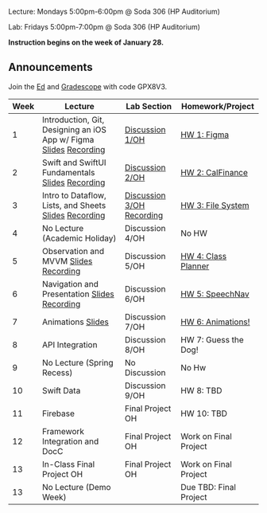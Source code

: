 Lecture: Mondays 5:00pm-6:00pm @ Soda 306 (HP Auditorium)

Lab: Fridays 5:00pm-7:00pm @ Soda 306 (HP Auditorium)

**Instruction begins on the week of January 28.**

## Announcements
Join the [Ed](https://edstem.org/us/join/mtSMbK) and [Gradescope](https://www.gradescope.com) with code GPX8V3.

| Week | Lecture | Lab Section | Homework/Project |
| ---- | ------------------------------------------------------------------------------------------------------------------------------------------------------------------------------------------------------------------------------------------------------------------------------------------------------- | ------------------------------------------------- | ------------------------------------------------- |
| 1    | Introduction, Git, Designing an iOS App w/ Figma [Slides](https://drive.google.com/file/d/1KTsx2mbOxT-gFV8cdZrv2F1BUktUxS2O/view?usp=sharing) [Recording](https://youtu.be/z4cpKbx39IA) | [Discussion 1/OH](https://drive.google.com/file/d/11i_zGYDiSbBesUteg__QgBqdW0hT6u6Y/view) | [HW 1: Figma](https://calhacks.notion.site/HW-1-Figma-d909077eda204b0cb5a858c49b686c63?pvs=4) |
| 2    | Swift and SwiftUI Fundamentals [Slides](https://drive.google.com/file/d/1082vdMlfG52JUHXUDl7nSnB-T0sIsMes/view?usp=share_link) [Recording](https://youtu.be/4vm3SVf_8yU) | [Discussion 2/OH](https://youtu.be/72FNB2_FD88)  | [HW 2: CalFinance](https://calhacks.notion.site/HW-2-CalFinance-011688233b4a46cba49112f49a87fbd6?pvs=4) |
| 3    | Intro to Dataflow, Lists, and Sheets [Slides](https://drive.google.com/file/d/1VfZ_QQ30zjiKjF8i190p_Nz9nPEgBRbL/view?usp=sharing) [Recording](https://drive.google.com/file/d/1S9UyrSW2MqI3r1uyVbhOfDX65bZksxbi/view?usp=sharing)| [Discussion 3/OH](https://drive.google.com/file/d/1etJq2wdpPGzD-cmxL4X1_qTNwI2Ykptz/view?usp=sharing) [Recording](https://drive.google.com/file/d/1A2hLK20mbvkZiB0o4qcpsIXMnYYCrYLt/view?usp=sharing) | [HW 3: File System](https://calhacks.notion.site/HW-3-File-System-1aef9c794ce4455e9ef69953be4acfaa?pvs=4) |
| 4    | No Lecture (Academic Holiday) | Discussion 4/OH | No HW |
| 5    | Observation and MVVM [Slides](https://drive.google.com/file/d/1nTDa7it4BdxE0zae2Zw0_ufe2oiTzFQS/view?usp=sharing) [Recording](https://youtu.be/JVIQTW8oQrA) | Discussion 5/OH | [HW 4: Class Planner](https://calhacks.notion.site/HW-4-Class-Planner-3fab826da29d4ee48e1f81fbcb141483?pvs=4)  |
| 6    | Navigation and Presentation [Slides](https://drive.google.com/file/d/1kwWanZEPm6gn4wWoTvo3KIYfbPamK5Nt/view?usp=sharing) [Recording](https://youtu.be/yp65ba_T-gA?si=de7SE4p5-edOTgFL) | Discussion 6/OH | [HW 5: SpeechNav](https://calhacks.notion.site/HW-5-SpeechNav-26ac42e5ff6d4db9b8570ad569659255?pvs=4) |
| 7    | Animations [Slides](https://drive.google.com/file/d/1oNS2DKfPR_LcMnWical1SU43aUqZ_IB1/view?usp=sharing) | Discussion 7/OH | [HW 6: Animations!](https://calhacks.notion.site/HW-6-Animations-4c8f20647d754f4db62c8c7c67e22dfa?pvs=4) |
| 8    | API Integration | Discussion 8/OH | HW 7: Guess the Dog! |
| 9    | No Lecture (Spring Recess) | No Discussion | No Hw |
| 10   | Swift Data | Discussion 9/OH  | HW 8: TBD |
| 11   | Firebase | Final Project OH | HW 10: TBD |
| 12   | Framework Integration and DocC | Final Project OH | Work on Final Project |
| 13   | In-Class Final Project OH | Final Project OH | Work on Final Project |
| 13   | No Lecture (Demo Week) | | Due TBD: Final Project |
